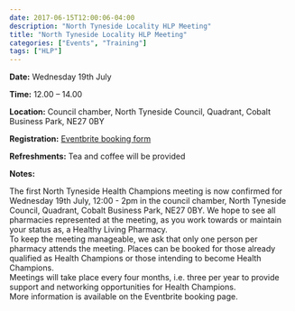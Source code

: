 ```yaml
---
date: 2017-06-15T12:00:06-04:00
description: "North Tyneside Locality HLP Meeting"
title: "North Tyneside Locality HLP Meeting"
categories: ["Events", "Training"]
tags: ["HLP"]
---
```


<b>Date:</b> Wednesday 19th July

<b>Time:</b> 12.00 – 14.00

<b>Location:</b> Council chamber, North Tyneside Council, Quadrant, Cobalt Business Park, NE27 0BY

<b>Registration:</b> <A HREF="https://www.eventbrite.co.uk/e/north-tyneside-health-champion-meeting-tickets-35539642026">Eventbrite booking form</A>

<b>Refreshments:</b> Tea and coffee will be provided

<b>Notes:</b>

The first North Tyneside Health Champions meeting is now confirmed for Wednesday 19th July, 12:00 - 2pm in the council chamber, North Tyneside Council, Quadrant, Cobalt Business Park, NE27 0BY. We hope to see all pharmacies represented at the meeting, as you work towards or maintain your status as, a Healthy Living Pharmacy.<br>
To keep the meeting manageable, we ask that only one person per pharmacy attends the meeting. Places can be booked for those already qualified as Health Champions or those intending to become Health Champions.<br>
Meetings will take place every four months, i.e. three per year to provide support and networking opportunities for Health Champions.<br>
More information is available on the Eventbrite booking page.
